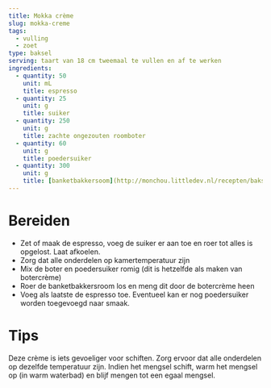 ```yaml
---
title: Mokka crème
slug: mokka-creme
tags: 
  - vulling
  - zoet
type: baksel
serving: taart van 18 cm tweemaal te vullen en af te werken
ingredients:
  - quantity: 50
    unit: mL
    title: espresso
  - quantity: 25
    unit: g
    title: suiker
  - quantity: 250 
    unit: g
    title: zachte ongezouten roomboter
  - quantity: 60
    unit: g
    title: poedersuiker
  - quantity: 300
    unit: g
    title: [banketbakkersoom](http://monchou.littledev.nl/recepten/baksels/mokka-creme)
---
```


# Bereiden

- Zet of maak de espresso, voeg de suiker er aan toe en roer tot alles is opgelost. Laat afkoelen.
- Zorg dat alle onderdelen op kamertemperatuur zijn
- Mix de boter en poedersuiker romig (dit is hetzelfde als maken van botercrème)
- Roer de banketbakkersroom los en meng dit door de botercrème heen
- Voeg als laatste de espresso toe. Eventueel kan er nog poedersuiker worden toegevoegd naar smaak.

# Tips

Deze crème is iets gevoeliger voor schiften. Zorg ervoor dat alle onderdelen op dezelfde temperatuur zijn. Indien het mengsel schift, warm het mengsel op (in warm waterbad) en blijf mengen tot een egaal mengsel.